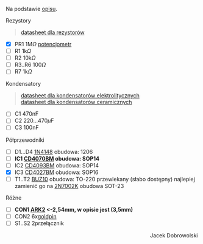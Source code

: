 Na podstawie [opisu](https://studia2.elka.pw.edu.pl/file/20L/103B-ELEIK-ISP-PADS/priv/Laboratoria/Projekty%20PADS/Easy/43/avt1314.pdf).

Rezystory

>[datasheet dla rezystorów](https://www.tme.eu/Document/9e42ba54d36a9bd3dfa2901986ac022d/rezystor-smd.pdf)

- [x] PR1 1M$\Omega$ [potencjometr](https://www.tme.eu/Document/214820d8bf228e416b0cbb84d9c6ed07/ts53yj.pdf)
- [ ] R1 1k$\Omega$
- [ ] R2 10k$\Omega$
- [ ] R3..R6 100$\Omega$
- [ ] R7 1k$\Omega$

Kondensatory

>[datasheet dla kondensatorów elektrolitycznych](https://www.tme.eu/Document/8423ec58b29e694692b6009593182beb/FP.pdf)
><br>
>[datasheet dla kondensatorów ceramicznych](https://www.tme.eu/Document/3e55e99a923ea5a5f9303fc4342e1d07/cc_x7r_yageo.pdf)



- [ ] C1 470nF
- [ ] C2 220...470$\mu$F
- [ ] C3 100nF
  
Półprzewodniki

- [ ] D1...D4 [1N4148](https://www.tme.eu/Document/8a0f4bd1d0e0495ebb1834ba060fbfa0/CD4148.pdf) obudowa: 1206
- [ ] **IC1 [CD4070BM](http://www.ti.com/lit/ds/symlink/cd4077b.pdf) obudowa: SOP14**
- [ ] IC2 [CD4093BM](https://www.ti.com/lit/ds/symlink/cd4093b.pdf) obudowa: SOP14
- [x] IC3 [CD4027BM](https://www.ti.com/lit/ds/symlink/cd4027b-mil.pdf) obudowa: SOP16
- [ ] T1..T2 [BUZ10](https://pdf1.alldatasheet.com/datasheet-pdf/view/22128/STMICROELECTRONICS/BUZ10/+Q2Q_9UORlHDyRHOIpa/1XXyxeoPjrHH+/datasheet.pdf) obudowa: TO-220 przewlekany (słabo dostępny) najlepiej zamienić go na [2N7002K](2N7002K.pdf) obudowa SOT-23

Różne

- [ ] **CON1 [ARK2](https://www.tme.eu/Document/e399f683de63f8ff6d8fcb1baa663eaf/DG308-2.54.pdf) <-2,54mm, w opisie jest (3,5mm)**
- [ ] CON2 6x[goldpin](https://www.tme.eu/Document/719e00d14e261a014e3a7e1c938a6b50/77311-818-XXLF.pdf)
- [ ] S1..S2 2przełącznik

<p align="right"> Jacek Dobrowolski </p>
